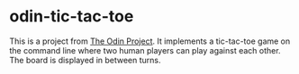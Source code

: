 # odin-tic-tac-toe

This is a project from [The Odin Project](https://www.theodinproject.com/lessons/ruby-tic-tac-toe).
It implements a tic-tac-toe game on the command line where two human players can play against each other.
The board is displayed in between turns.
